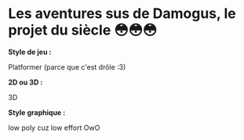 # Les aventures sus de Damogus, le projet du siècle 😳😳😳

**Style de jeu :**

Platformer (parce que c'est drôle :3)


**2D ou 3D :**

3D


**Style graphique :** 

low poly cuz low effort OwO
